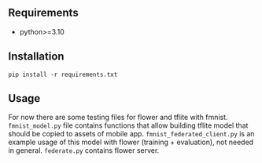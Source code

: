 ## Requirements

- python>=3.10

## Installation

`pip install -r requirements.txt`


## Usage

For now there are some testing files for flower and tflite with fmnist. `fmnist_model.py` file contains functions that allow building tflite model that should be copied to assets of mobile app. `fmnist_federated_client.py` is an example usage of this model with flower (training + evaluation), not needed in general. `federate.py` contains flower server.
